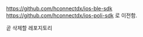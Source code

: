 https://github.com/hconnectdx/ios-ble-sdk
https://github.com/hconnectdx/ios-poli-sdk 로 이전함.

곧 삭제할 레포지토리
